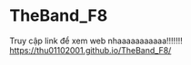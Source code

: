 # TheBand_F8
Truy cập link để xem web nhaaaaaaaaaaa!!!!!!!
https://thu01102001.github.io/TheBand_F8/
